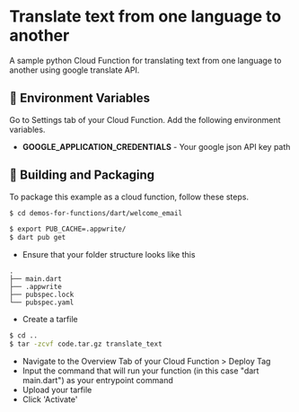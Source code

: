 # Translate text from one language to another
A sample python Cloud Function for translating text from one language to another using google translate API.

## 📝 Environment Variables
Go to Settings tab of your Cloud Function. Add the following environment variables.

* **GOOGLE_APPLICATION_CREDENTIALS** - Your google json API key path

## 🚀 Building and Packaging

To package this example as a cloud function, follow these steps.

```bash
$ cd demos-for-functions/dart/welcome_email

$ export PUB_CACHE=.appwrite/
$ dart pub get
```

* Ensure that your folder structure looks like this 
```
.
├── main.dart
├── .appwrite
├── pubspec.lock
└── pubspec.yaml
```

* Create a tarfile

```bash
$ cd ..
$ tar -zcvf code.tar.gz translate_text
```

* Navigate to the Overview Tab of your Cloud Function > Deploy Tag
* Input the command that will run your function (in this case "dart main.dart") as your entrypoint command
* Upload your tarfile 
* Click 'Activate'

<!-- ## 🎯 Trigger -->
